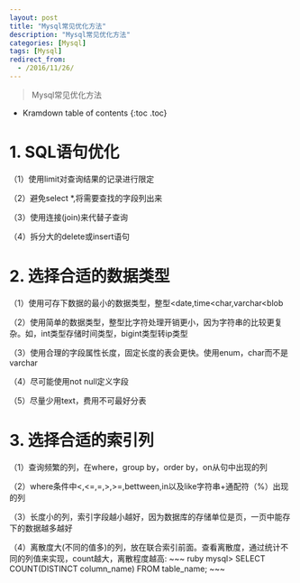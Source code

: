 ```yaml
---
layout: post
title: "Mysql常见优化方法"
description: "Mysql常见优化方法"
categories: [Mysql]
tags: [Mysql]
redirect_from:
  - /2016/11/26/
---
```


> Mysql常见优化方法

* Kramdown table of contents
{:toc .toc}

# 1. SQL语句优化

（1）使用limit对查询结果的记录进行限定

（2）避免select *,将需要查找的字段列出来

（3）使用连接(join)来代替子查询

（4）拆分大的delete或insert语句

# 2. 选择合适的数据类型

（1）使用可存下数据的最小的数据类型，整型<date,time<char,varchar<blob

（2）使用简单的数据类型，整型比字符处理开销更小，因为字符串的比较更复杂。如，int类型存储时间类型，bigint类型转ip类型

（3）使用合理的字段属性长度，固定长度的表会更快。使用enum，char而不是varchar

（4）尽可能使用not null定义字段

（5）尽量少用text，费用不可最好分表

# 3. 选择合适的索引列

（1）查询频繁的列，在where，group by，order by，on从句中出现的列

（2）where条件中<,<=,=,>,>=,bettween,in以及like字符串+通配符（%）出现的列

（3）长度小的列，索引字段越小越好，因为数据库的存储单位是页，一页中能存下的数据越多越好

（4）离散度大(不同的值多)的列，放在联合索引前面。查看离散度，通过统计不同的列值来实现，count越大，离散程度越高:
	~~~ ruby
	mysql> SELECT COUNT(DISTINCT column_name) FROM table_name;
	~~~
